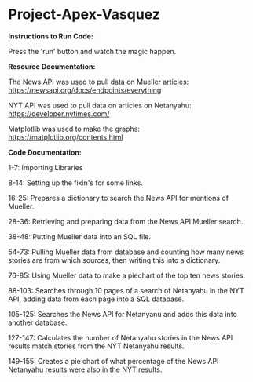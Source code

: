 # Project-Apex-Vasquez
**Instructions to Run Code:**

Press the 'run' button and watch the magic happen.

**Resource Documentation:**

The News API was used to pull data on Mueller articles: https://newsapi.org/docs/endpoints/everything

NYT API was used to pull data on articles on Netanyahu: https://developer.nytimes.com/

Matplotlib was used to make the graphs: https://matplotlib.org/contents.html

**Code Documentation:**

1-7: Importing Libraries

8-14: Setting up the fixin's for some links.

16-25: Prepares a dictionary to search the News API for mentions of Mueller.

28-36: Retrieving and preparing data from the News API Mueller search.

38-48: Putting Mueller data into an SQL file.

54-73: Pulling Mueller data from database and counting how many news stories are from which sources, then writing this into a dictionary.

76-85: Using Mueller data to make a piechart of the top ten news stories.

88-103: Searches through 10 pages of a search of Netanyahu in the NYT API, adding data from each page into a SQL database.

105-125: Searches the News API for Netanyanu and adds this data into another database.

127-147: Calculates the number of Netanyahu stories in the News API results match stories from the NYT Netanyahu results.

149-155: Creates a pie chart of what percentage of the News API Netanyahu results were also in the NYT results.
